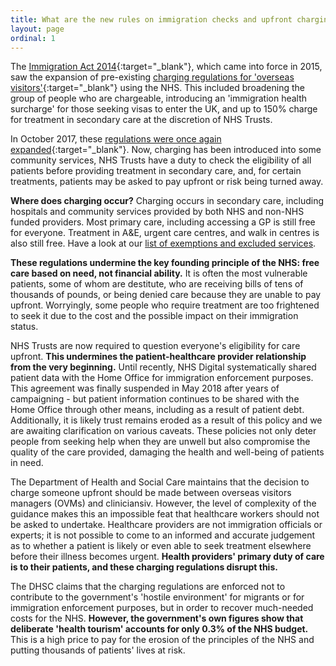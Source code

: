```yaml
---
title: What are the new rules on immigration checks and upfront charging?
layout: page
ordinal: 1
---
```


The [Immigration Act 2014](http://www.legislation.gov.uk/ukpga/2014/22/pdfs/ukpga_20140022_en.pdf){:target="_blank"}, which came into force in 2015, saw the expansion of pre-existing [charging regulations for 'overseas visitors'](http://www.legislation.gov.uk/uksi/2015/238/pdfs/uksi_20150238_en.pdf){:target="_blank"} using the NHS. This included broadening the group of people who are chargeable, introducing an 'immigration health surcharge' for those seeking visas to enter the UK, and up to 150% charge for treatment in secondary care at the discretion of NHS Trusts.

In October 2017, these [regulations were once again expanded](http://www.legislation.gov.uk/uksi/2017/756/pdfs/uksiem_20170756_en.pdf){:target="_blank"}. Now, charging has been introduced into some community services, NHS Trusts have a duty to check the eligibility of all patients before providing treatment in secondary care, and, for certain treatments, patients may be asked to pay upfront or risk being turned away.

**Where does charging occur?** Charging occurs in secondary care, including hospitals and community services provided by both NHS and non-NHS funded providers. Most primary care, including accessing a GP is still free for everyone. Treatment in A&E, urgent care centres, and walk in centres is also still free. Have a look at our [list of exemptions and excluded services](/support/exclusions-and-exemptions.html).

**These regulations undermine the key founding principle of the NHS: free care based on need, not financial ability.** It is often the most vulnerable patients, some of whom are destitute, who are receiving bills of tens of thousands of pounds, or being denied care because they are unable to pay upfront. Worryingly, some people who require treatment are too frightened to seek it due to the cost and the possible impact on their immigration status.

NHS Trusts are now required to question everyone's eligibility for care upfront. **This undermines the patient-healthcare provider relationship from the very beginning.** Until recently, NHS Digital systematically shared patient data with the Home Office for immigration enforcement purposes. This agreement was finally suspended in May 2018 after years of campaigning - but patient information continues to be shared with the Home Office through other means, including as a result of patient debt. Additionally, it is likely trust remains eroded as a result of this policy and we are awaiting clarification on various caveats.  These policies not only deter people from seeking help when they are unwell but also compromise the quality of the care provided, damaging the health and well-being of patients in need.

The Department of Health and Social Care maintains that the decision to charge someone upfront should be made between overseas visitors managers (OVMs) and cliniciansiv. However, the level of complexity of the guidance makes this an impossible feat that healthcare workers should not be asked to undertake. Healthcare providers are not immigration officials or experts; it is not possible to come to an informed and accurate judgement as to whether a patient is likely or even able to seek treatment elsewhere before their illness becomes urgent. **Health providers' primary duty of care is to their patients, and these charging regulations disrupt this.**

The DHSC claims that the charging regulations are enforced not to contribute to the government's 'hostile environment' for migrants or for immigration enforcement purposes, but in order to recover much-needed costs for the NHS. **However, the government's own figures show that deliberate 'health tourism' accounts for only 0.3% of the NHS budget.** This is a high price to pay for the erosion of the principles of the NHS and putting thousands of patients' lives at risk.
